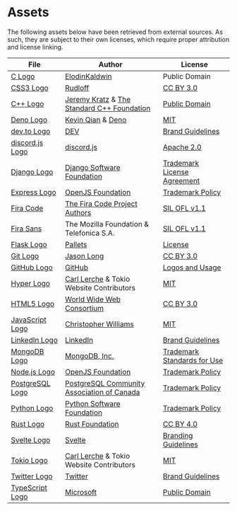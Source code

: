 # Assets

The following assets below have been retrieved from external sources. As such, they are subject to their own licenses, which require proper attribution and license linking.

File | Author | License
---- | ------ | -------
[C Logo](./src/icons/lang/c.svg) | [ElodinKaldwin](https://commons.wikimedia.org/wiki/File:C_Programming_Language.svg) | Public Domain
[CSS3 Logo](./src/icons/lang/css.svg) | [Rudloff](https://commons.wikimedia.org/wiki/File:CSS3_logo_and_wordmark.svg) | [CC BY 3.0]
[C++ Logo](./src/icons/lang/cpp.svg) | [Jeremy Kratz](https://jeremykratz.com/) & [The Standard C++ Foundation](https://isocpp.org/home/terms-of-use) | [Public Domain](https://isocpp.org/home/terms-of-use)
[Deno Logo](./src/icons/tech/deno.svg) | [Kevin Qian](https://ksm.sh/) & [Deno](https://deno.com/) | [MIT](https://github.com/denoland/dotland/blob/925ae4fd931935f8ea479a61b8bfaa97584c1feb/LICENSE)
[dev.to Logo](./src/icons/social/dev.svg) | [DEV](https://dev.to/) | [Brand Guidelines](https://dev.to/brand)
[discord.js Logo](./src/icons/lib/discord.js.svg) | [discord.js](https://discord.js.org/) | [Apache 2.0](https://github.com/discordjs/discord.js/blob/6aba9e99eb92429ed84a010a2051e658d0c641c4/packages/discord.js/LICENSE)
[Django Logo](./src/icons/lib/django.svg) | [Django Software Foundation](https://www.djangoproject.com/foundation/) | [Trademark License Agreement](https://www.djangoproject.com/trademarks/)
[Express Logo](./src/icons/lib/express.svg) | [OpenJS Foundation] | [Trademark Policy][OpenJS Foundation Trademark Policy]
[Fira Code](./src/fonts/Fira-Code/) | [The Fira Code Project Authors](https://github.com/tonsky/FiraCode) | [SIL OFL v1.1](./src/fonts/Fira-Code/OFL.txt)
[Fira Sans](./src/fonts/Fira-Sans/) | The Mozilla Foundation & Telefonica S.A. | [SIL OFL v1.1](./src/fonts/Fira-Sans/OFL.txt)
[Flask Logo](./src/icons/lib/flask.svg) | [Pallets](https://palletsprojects.com/p/flask/) | [License](https://github.com/pallets/flask/blob/7ed89d3f9d2207c9a607f5dcdce106c0278e1332/artwork/LICENSE.rst)
[Git Logo](./src/icons/tech/git.svg) | [Jason Long](https://jasonlong.me/) | [CC BY 3.0]
[GitHub Logo](./src/icons/social/github.svg) | [GitHub](https://github.com) | [Logos and Usage](https://github.com/logos)
[Hyper Logo](./src/icons/lib/hyper.svg) | [Carl Lerche] & Tokio Website Contributors | [MIT][MIT Tokio]
[HTML5 Logo](./src/icons/lang/html.svg) | [World Wide Web Consortium](https://www.w3.org/) | [CC BY 3.0]
[JavaScript Logo](./src/icons/lang/js.svg) | [Christopher Williams](https://www.voodootikigod.com/) | [MIT](https://github.com/voodootikigod/logo.js/blob/1544bdeed6d618a6cfe4f0650d04ab8d9cfa76d9/LICENSE)
[LinkedIn Logo](./src/icons/social/linkedin.svg) | [LinkedIn](https://www.linkedin.com/) | [Brand Guidelines](https://brand.linkedin.com/)
[MongoDB Logo](./src/icons/tech/mongo.svg) | [MongoDB, Inc.](https://www.mongodb.com/) | [Trademark Standards for Use](https://www.mongodb.com/legal/trademark-usage-guidelines)
[Node.js Logo](./src/icons/tech/node.svg) | [OpenJS Foundation] | [Trademark Policy][OpenJS Foundation Trademark Policy]
[PostgreSQL Logo](./src/icons/tech/postgres.svg) | [PostgreSQL Community Association of Canada](https://www.postgres.ca/) | [Trademark Policy](https://www.postgresql.org/about/policies/trademarks/)
[Python Logo](./src/icons/lang/python.svg) | [Python Software Foundation](https://www.python.org/psf-landing/) | [Trademark Policy](https://www.python.org/psf/trademarks/)
[Rust Logo](./src/icons/lang/rust.svg) | [Rust Foundation](https://foundation.rust-lang.org/) | [CC BY 4.0]
[Svelte Logo](./src/icons/lib/svelte.svg) | [Svelte](https://svelte.dev/) | [Branding Guidelines](https://github.com/sveltejs/branding/blob/c4dfca6743572087a6aef0e109ffe3d95596e86a/README.md)
[Tokio Logo](./src/icons/lib/tokio.svg) | [Carl Lerche] & Tokio Website Contributors | [MIT][MIT Tokio]
[Twitter Logo](./src/icons/social/twitter.svg) | [Twitter](https://twitter.com/) | [Brand Guidelines](https://about.twitter.com/en/who-we-are/brand-toolkit)
[TypeScript Logo](./src/icons/lang/ts.svg) | [Microsoft](https://www.typescriptlang.org/) | [Public Domain](https://www.typescriptlang.org/branding/)

[Carl Lerche]: https://carllerche.com/
[OpenJS Foundation]: https://openjsf.org/
[OpenJS Foundation Trademark Policy]: https://trademark-policy.openjsf.org/
[MIT Tokio]: https://github.com/tokio-rs/website/blob/f4226811e9804c133667631c0564e499e1b4deff/LICENSE
[CC BY 3.0]: https://creativecommons.org/licenses/by/3.0/
[CC BY 4.0]: https://creativecommons.org/licenses/by/4.0/
